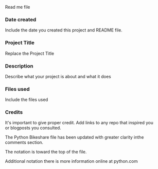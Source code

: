 Read me file

### Date created
Include the date you created this project and README file.

### Project Title
Replace the Project Title

### Description
Describe what your project is about and what it does

### Files used
Include the files used

### Credits
It's important to give proper credit. Add links to any repo that inspired you or blogposts you consulted.

The Python Bikeshare file has been updated with greater clarity inthe comments section.

The notation is toward the top of the file.

Additional notation there is more information online at python.com

